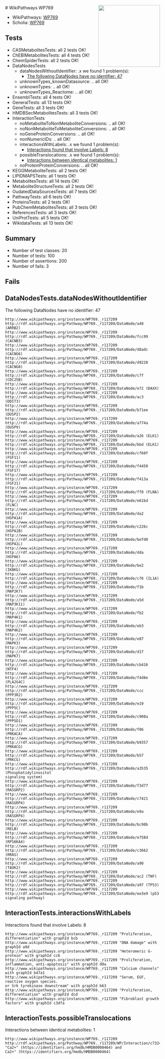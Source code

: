 <img style="float: right; width: 200px" src="https://upload.wikimedia.org/wikipedia/commons/thumb/8/83/Wplogo_with_text_500.png/640px-Wplogo_with_text_500.png" />
# WikiPathways WP769

* WikiPathways: [WP769](https://new.wikipathways.org/pathways/WP769)
* Scholia: [WP769](https://scholia.toolforge.org/wikipathways/WP769)
## Tests
* CASMetabolitesTests: all 2 tests OK!
* ChEBIMetabolitesTests: all 4 tests OK!
* ChemSpiderTests: all 2 tests OK!
* DataNodesTests
    * dataNodesWithoutIdentifier: .x we found 1 problem(s):
        * [The following DataNodes have no identifier: 47](#8792c4f4)
    * unknownTypes_knownDatasource: .. all OK!
    * unknownTypes: .. all OK!
    * unknownTypes_Reactome: .. all OK!
* EnsemblTests: all 4 tests OK!
* GeneralTests: all 13 tests OK!
* GeneTests: all 3 tests OK!
* HMDBSecMetabolitesTests: all 3 tests OK!
* InteractionTests
    * noMetaboliteToNonMetaboliteConversions: .. all OK!
    * noNonMetaboliteToMetaboliteConversions: .. all OK!
    * noGeneProteinConversions: .. all OK!
    * nonNumericIDs: .. all OK!
    * interactionsWithLabels: .x we found 1 problem(s):
        * [Interactions found that involve Labels: 8](#630d267f)
    * possibleTranslocations: .x we found 1 problem(s):
        * [Interactions between identical metabolites: 1](#d59038c4)
    * noProteinProteinConversions: .. all OK!
* KEGGMetaboliteTests: all 2 tests OK!
* LIPIDMAPSTests: all 1 tests OK!
* MetabolitesTests: all 14 tests OK!
* MetaboliteStructureTests: all 2 tests OK!
* OudatedDataSourcesTests: all 7 tests OK!
* PathwayTests: all 6 tests OK!
* ProteinsTests: all 2 tests OK!
* PubChemMetabolitesTests: all 3 tests OK!
* ReferencesTests: all 3 tests OK!
* UniProtTests: all 5 tests OK!
* WikidataTests: all 13 tests OK!


## Summary

* Number of test classes: 20
* Number of tests: 100
* Number of assertions: 200
* Number of fails: 3

## Fails

<a name="8792c4f4" />

## DataNodesTests.dataNodesWithoutIdentifier

The following DataNodes have no identifier: 47
```
http://www.wikipathways.org/instance/WP769._r117209 http://rdf.wikipathways.org/Pathway/WP769._r117209/DataNode/a48 (ARRB2)
http://www.wikipathways.org/instance/WP769._r117209 http://rdf.wikipathways.org/Pathway/WP769._r117209/DataNode/fcc99 (CACNB3)
http://www.wikipathways.org/instance/WP769._r117209 http://rdf.wikipathways.org/Pathway/WP769._r117209/DataNode/d8adc (CACNG6)
http://www.wikipathways.org/instance/WP769._r117209 http://rdf.wikipathways.org/Pathway/WP769._r117209/DataNode/d9220 (CACNG8)
http://www.wikipathways.org/instance/WP769._r117209 http://rdf.wikipathways.org/Pathway/WP769._r117209/DataNode/c7f (CDC25B)
http://www.wikipathways.org/instance/WP769._r117209 http://rdf.wikipathways.org/Pathway/WP769._r117209/DataNode/e72 (DAXX)
http://www.wikipathways.org/instance/WP769._r117209 http://rdf.wikipathways.org/Pathway/WP769._r117209/DataNode/ac3 (DDIT3)
http://www.wikipathways.org/instance/WP769._r117209 http://rdf.wikipathways.org/Pathway/WP769._r117209/DataNode/b71ee (DUSP2)
http://www.wikipathways.org/instance/WP769._r117209 http://rdf.wikipathways.org/Pathway/WP769._r117209/DataNode/a774a (DUSP9)
http://www.wikipathways.org/instance/WP769._r117209 http://rdf.wikipathways.org/Pathway/WP769._r117209/DataNode/a26 (ELK1)
http://www.wikipathways.org/instance/WP769._r117209 http://rdf.wikipathways.org/Pathway/WP769._r117209/DataNode/bbd (ELK1)
http://www.wikipathways.org/instance/WP769._r117209 http://rdf.wikipathways.org/Pathway/WP769._r117209/DataNode/cf60f (FGF11)
http://www.wikipathways.org/instance/WP769._r117209 http://rdf.wikipathways.org/Pathway/WP769._r117209/DataNode/f4450 (FGF17)
http://www.wikipathways.org/instance/WP769._r117209 http://rdf.wikipathways.org/Pathway/WP769._r117209/DataNode/f413a (FGF21)
http://www.wikipathways.org/instance/WP769._r117209 http://rdf.wikipathways.org/Pathway/WP769._r117209/DataNode/ff0 (FLNA)
http://www.wikipathways.org/instance/WP769._r117209 http://rdf.wikipathways.org/Pathway/WP769._r117209/DataNode/e61bd (FLNC)
http://www.wikipathways.org/instance/WP769._r117209 http://rdf.wikipathways.org/Pathway/WP769._r117209/DataNode/da2 (HSPA1A)
http://www.wikipathways.org/instance/WP769._r117209 http://rdf.wikipathways.org/Pathway/WP769._r117209/DataNode/c226c (HSPA1B)
http://www.wikipathways.org/instance/WP769._r117209 http://rdf.wikipathways.org/Pathway/WP769._r117209/DataNode/befd0 (HSPA1L)
http://www.wikipathways.org/instance/WP769._r117209 http://rdf.wikipathways.org/Pathway/WP769._r117209/DataNode/dda (HSPA6)
http://www.wikipathways.org/instance/WP769._r117209 http://rdf.wikipathways.org/Pathway/WP769._r117209/DataNode/be2 (IKBKG)
http://www.wikipathways.org/instance/WP769._r117209 http://rdf.wikipathways.org/Pathway/WP769._r117209/DataNode/c76 (IL1A)
http://www.wikipathways.org/instance/WP769._r117209 http://rdf.wikipathways.org/Pathway/WP769._r117209/DataNode/f1b (MAP2K7)
http://www.wikipathways.org/instance/WP769._r117209 http://rdf.wikipathways.org/Pathway/WP769._r117209/DataNode/a5d (MAP3K11)
http://www.wikipathways.org/instance/WP769._r117209 http://rdf.wikipathways.org/Pathway/WP769._r117209/DataNode/fb2 (MAP4K1)
http://www.wikipathways.org/instance/WP769._r117209 http://rdf.wikipathways.org/Pathway/WP769._r117209/DataNode/eb3 (MAP4K2)
http://www.wikipathways.org/instance/WP769._r117209 http://rdf.wikipathways.org/Pathway/WP769._r117209/DataNode/e87 (MAPK3)
http://www.wikipathways.org/instance/WP769._r117209 http://rdf.wikipathways.org/Pathway/WP769._r117209/DataNode/d17 (MAPK7)
http://www.wikipathways.org/instance/WP769._r117209 http://rdf.wikipathways.org/Pathway/WP769._r117209/DataNode/cb416 (NTF4)
http://www.wikipathways.org/instance/WP769._r117209 http://rdf.wikipathways.org/Pathway/WP769._r117209/DataNode/f4d8e (PLA2G4C)
http://www.wikipathways.org/instance/WP769._r117209 http://rdf.wikipathways.org/Pathway/WP769._r117209/DataNode/ccc (PPP3R2)
http://www.wikipathways.org/instance/WP769._r117209 http://rdf.wikipathways.org/Pathway/WP769._r117209/DataNode/e19 (PPP5C)
http://www.wikipathways.org/instance/WP769._r117209 http://rdf.wikipathways.org/Pathway/WP769._r117209/DataNode/c908a (PPP5D1)
http://www.wikipathways.org/instance/WP769._r117209 http://rdf.wikipathways.org/Pathway/WP769._r117209/DataNode/f06 (PRKACA)
http://www.wikipathways.org/instance/WP769._r117209 http://rdf.wikipathways.org/Pathway/WP769._r117209/DataNode/b9357 (PRKACG)
http://www.wikipathways.org/instance/WP769._r117209 http://rdf.wikipathways.org/Pathway/WP769._r117209/DataNode/b57 (PRKCG)
http://www.wikipathways.org/instance/WP769._r117209 http://rdf.wikipathways.org/Pathway/WP769._r117209/DataNode/a3535 (Phosphatidylinositol
signaling system)
http://www.wikipathways.org/instance/WP769._r117209 http://rdf.wikipathways.org/Pathway/WP769._r117209/DataNode/f3d77 (RASGRP2)
http://www.wikipathways.org/instance/WP769._r117209 http://rdf.wikipathways.org/Pathway/WP769._r117209/DataNode/c7421 (RASGRP4)
http://www.wikipathways.org/instance/WP769._r117209 http://rdf.wikipathways.org/Pathway/WP769._r117209/DataNode/e9a (RASGRP4)
http://www.wikipathways.org/instance/WP769._r117209 http://rdf.wikipathways.org/Pathway/WP769._r117209/DataNode/bc90b (RELB)
http://www.wikipathways.org/instance/WP769._r117209 http://rdf.wikipathways.org/Pathway/WP769._r117209/DataNode/e758d (RPS6KA4)
http://www.wikipathways.org/instance/WP769._r117209 http://rdf.wikipathways.org/Pathway/WP769._r117209/DataNode/c3662 (RRAS)
http://www.wikipathways.org/instance/WP769._r117209 http://rdf.wikipathways.org/Pathway/WP769._r117209/DataNode/a90 (TAOK2)
http://www.wikipathways.org/instance/WP769._r117209 http://rdf.wikipathways.org/Pathway/WP769._r117209/DataNode/ac2 (TNF)
http://www.wikipathways.org/instance/WP769._r117209 http://rdf.wikipathways.org/Pathway/WP769._r117209/DataNode/a97 (TP53)
http://www.wikipathways.org/instance/WP769._r117209 http://rdf.wikipathways.org/Pathway/WP769._r117209/DataNode/ee3e9 (p53 signaling pathway)
```

<a name="630d267f" />

## InteractionTests.interactionsWithLabels

Interactions found that involve Labels: 8
```
http://www.wikipathways.org/instance/WP769._r117209 "Proliferation, differentiation" with graphId bcb
http://www.wikipathways.org/instance/WP769._r117209 "DNA damage" with graphId a9d
http://www.wikipathways.org/instance/WP769._r117209 "Heteromeric G-protein" with graphId cc6
http://www.wikipathways.org/instance/WP769._r117209 "Proliferation, inflammation, anti-apoptosis" with graphId d0a
http://www.wikipathways.org/instance/WP769._r117209 "Calcium channels" with graphId b47a1
http://www.wikipathways.org/instance/WP769._r117209 "Serum, EGF,
reactive oxygen species.
or Srk tyrokinase downstream" with graphId b63
http://www.wikipathways.org/instance/WP769._r117209 "Proliferation, differentiation" with graphId dcd
http://www.wikipathways.org/instance/WP769._r117209 "Fibroblast growth
factors" with graphId c3dfa
```

<a name="d59038c4" />

## InteractionTests.possibleTranslocations

Interactions between identical metabolites: 1
```
http://www.wikipathways.org/instance/WP769._r117209 http://rdf.wikipathways.org/Pathway/WP769._r117209/WP/Interaction/c7324 "Ca2+" (https://identifiers.org/hmdb/HMDB0000464) and 
Ca2+" (https://identifiers.org/hmdb/HMDB0000464)
```

